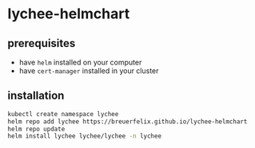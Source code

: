 # lychee-helmchart

## prerequisites

* have `helm` installed on your computer
* have `cert-manager` installed in your cluster

## installation

```bash
kubectl create namespace lychee
helm repo add lychee https://breuerfelix.github.io/lychee-helmchart
helm repo update
helm install lychee lychee/lychee -n lychee
```
